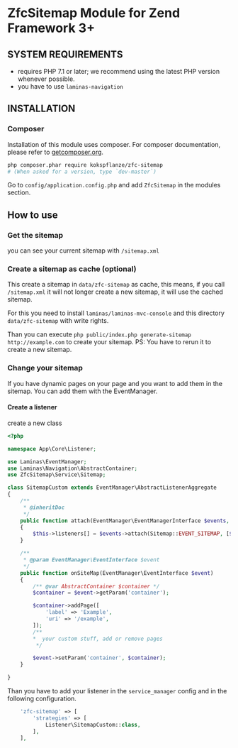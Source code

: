 # ZfcSitemap Module for Zend Framework 3+

## SYSTEM REQUIREMENTS

- requires PHP 7.1 or later; we recommend using the latest PHP version whenever possible.
- you have to use `laminas-navigation`

## INSTALLATION

### Composer

Installation of this module uses composer. For composer documentation, please refer to
[getcomposer.org](http://getcomposer.org/).

```sh
php composer.phar require kokspflanze/zfc-sitemap
# (When asked for a version, type `dev-master`)
```

Go to `config/application.config.php` and add `ZfcSitemap` in the modules section.

## How to use

### Get the sitemap

you can see your current sitemap with `/sitemap.xml`

### Create a sitemap as cache (optional)

This create a sitemap in `data/zfc-sitemap` as cache, this means, if you call `/sitemap.xml` it will not longer create a new sitemap, it will use the cached sitemap.

For this you need to install `laminas/laminas-mvc-console` and this directory `data/zfc-sitemap` with write rights.

Than you can execute  `php public/index.php generate-sitemap http://example.com` to create your sitemap.
PS: You have to rerun it to create a new sitemap.

### Change your sitemap

If you have dynamic pages on your page and you want to add them in the sitemap. You can add them with the EventManager.

#### Create a listener

create a new class

````php
<?php

namespace App\Core\Listener;

use Laminas\EventManager;
use Laminas\Navigation\AbstractContainer;
use ZfcSitemap\Service\Sitemap;

class SitemapCustom extends EventManager\AbstractListenerAggregate
{
    /**
     * @inheritDoc
     */
    public function attach(EventManager\EventManagerInterface $events, $priority = 1)
    {
        $this->listeners[] = $events->attach(Sitemap::EVENT_SITEMAP, [$this, 'onSiteMap'], $priority);
    }

    /**
     * @param EventManager\EventInterface $event
     */
    public function onSiteMap(EventManager\EventInterface $event)
    {
        /** @var AbstractContainer $container */
        $container = $event->getParam('container');

        $container->addPage([
            'label' => 'Example',
            'uri' => '/example',
        ]);
        /**
        *  your custom stuff, add or remove pages
         */

        $event->setParam('container', $container);
    }

}
````

Than you have to add your listener in the `service_manager` config and in the following configuration.

````php
    'zfc-sitemap' => [
        'strategies' => [
            Listener\SitemapCustom::class,
        ],
    ],
````
